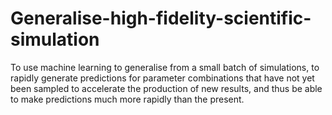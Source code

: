 # Generalise-high-fidelity-scientific-simulation
To use machine learning to generalise from a small batch of simulations, to rapidly generate predictions for parameter combinations that have not yet been sampled to accelerate the production of new results, and thus be able to make predictions much more rapidly than the present.
